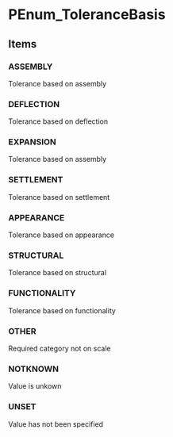 # PEnum_ToleranceBasis

## Items

### ASSEMBLY
Tolerance based on assembly

### DEFLECTION
Tolerance based on deflection

### EXPANSION
Tolerance based on assembly

### SETTLEMENT
Tolerance based on settlement

### APPEARANCE
Tolerance based on appearance

### STRUCTURAL
Tolerance based on structural

### FUNCTIONALITY
Tolerance based on functionality

### OTHER
Required category not on scale

### NOTKNOWN
Value is unkown

### UNSET
Value has not been specified
